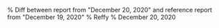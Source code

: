 % Diff between report from "December 20, 2020" and reference report from "December 19, 2020"
% Reffy
% December 20, 2020

